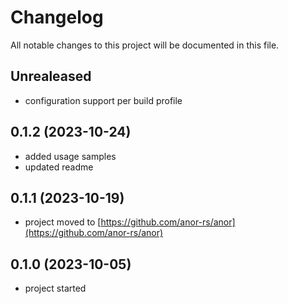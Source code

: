 # Changelog

All notable changes to this project will be documented in this file.

## Unrealeased

* configuration support per build profile

## 0.1.2 (2023-10-24)

* added usage samples
* updated readme

## 0.1.1 (2023-10-19)

* project moved to [https://github.com/anor-rs/anor](https://github.com/anor-rs/anor)

## 0.1.0 (2023-10-05)

* project started
